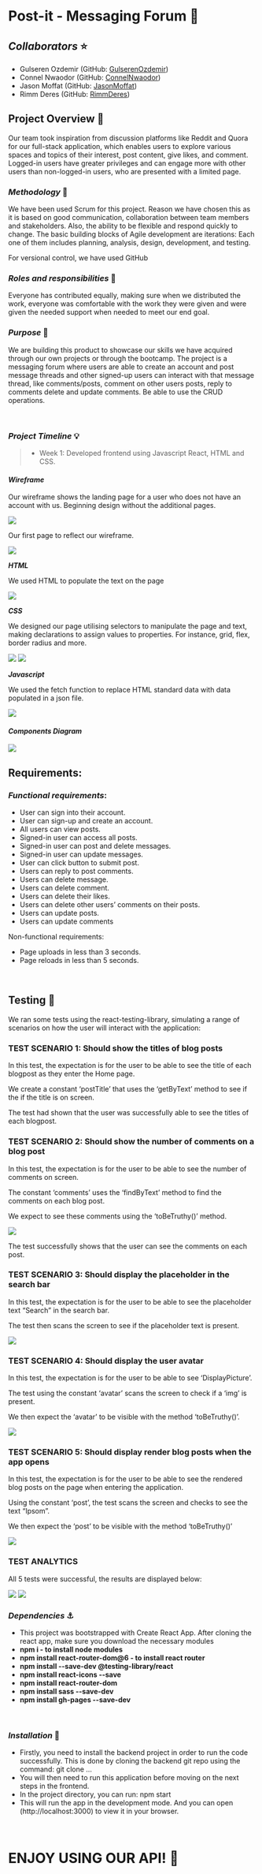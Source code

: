 # **Post-it - Messaging Forum** 📝

## **_Collaborators_** ⭐

- Gulseren Ozdemir (GitHub: [GulserenOzdemir](https://github.com/GulOzdemir3))
- Connel Nwaodor (GitHub: [ConnelNwaodor](https://github.com/Connz17))
- Jason Moffat (GitHub: [JasonMoffat](https://github.com/jasonmoffat99))
- Rimm Deres (GitHub: [RimmDeres](https://github.com/rimmderes))

## **Project Overview** 🚀

Our team took inspiration from discussion platforms like Reddit and Quora for our full-stack application, which enables users to explore various spaces and topics of their interest, post content, give likes, and comment. Logged-in users have greater privileges and can engage more with other users than non-logged-in users, who are presented with a limited page.

### **_Methodology_** 🔌

We have been used Scrum for this project. Reason we have chosen this as it is based on good communication, collaboration between team members and stakeholders. Also, the ability to be flexible and respond quickly to change. The basic building blocks of Agile development are iterations: Each one of them includes planning, analysis, design, development, and testing.

For versional control, we have used GitHub

### **_Roles and responsibilities_** 🎉

Everyone has contributed equally, making sure when we distributed the work, everyone was comfortable with the work they were given and were given the needed support when needed to meet our end goal.

### **_Purpose_** 💎

We are building this product to showcase our skills we have acquired through our own projects or through the bootcamp. The project is a messaging forum where users are able to create an account and post message threads and other signed-up users can interact with that message thread, like comments/posts, comment on other users posts, reply to comments delete and update comments. Be able to use the CRUD operations.

<br />

### **_Project Timeline_** 💡

> - Week 1: Developed frontend using Javascript React, HTML and CSS.

#### **_Wireframe_**

Our wireframe shows the landing page for a user who does not have an account with us. Beginning design without the additional pages.

<img src = wireframe.png>

Our first page to reflect our wireframe.

<img src = firstpage.png>

**_HTML_**

We used HTML to populate the text on the page

<img src = html.png>

**_CSS_**

We designed our page utilising selectors to manipulate the page and text, making declarations to assign values to properties. For instance, grid, flex, border radius and more.

<img src = css1.png> <img src = css2.png>

**_Javascript_**

We used the fetch function to replace HTML standard data with data populated in a json file.

<img src = javascriptexample.png>

<br/>

#### **_Components Diagram_**

<img src = componentsdiagram.PNG>

<br />

## **Requirements**:

### **_Functional requirements_**:

- User can sign into their account.
- User can sign-up and create an account.
- All users can view posts.
- Signed-in user can access all posts.
- Signed-in user can post and delete messages.
- Signed-in user can update messages.
- User can click button to submit post.
- Users can reply to post comments.
- Users can delete message.
- Users can delete comment.
- Users can delete their likes.
- Users can delete other users’ comments on their posts.
- Users can update posts.
- Users can update comments

Non-functional requirements:

- Page uploads in less than 3 seconds.
- Page reloads in less than 5 seconds.

<br />

## **Testing** 🧪

We ran some tests using the react-testing-library, simulating a range of scenarios on how the user will interact with the application:

<!-- | TEST SCENARIO 1: Should show the titles of blog posts |
| Explanation | Code | Result | 
| :---:   | :---: | :---: | 
| In this test, the expectation is for the user to be able to see the title of each blogpost as they enter the Home page.

We create a constant ‘postTitle’ that uses the ‘getByText’ method  to see if the if the title is on screen.
 | Display all events | -->

### **TEST SCENARIO 1: Should show the titles of blog posts**

In this test, the expectation is for the user to be able to see the title of each blogpost as they enter the Home page.

We create a constant ‘postTitle’ that uses the ‘getByText’ method to see if the if the title is on screen.

<imr src= "test_scenario_1.png">

The test had shown that the user was successfully able to see the titles of each blogpost.

### **TEST SCENARIO 2: Should show the number of comments on a blog post**

In this test, the expectation is for the user to be able to see the number of comments on screen.

The constant ‘comments’ uses the ‘findByText’ method to find the comments on each blog post.

We expect to see these comments using the ‘toBeTruthy()’ method.

<img src= "test_scenario_2.png">

The test successfully shows that the user can see the comments on each post.

### **TEST SCENARIO 3: Should display the placeholder in the search bar**

In this test, the expectation is for the user to be able to see the placeholder text “Search” in the search bar.

The test then scans the screen to see if the placeholder text is present.

<img src= "test_scenario_3.png">

### **TEST SCENARIO 4: Should display the user avatar**

In this test, the expectation is for the user to be able to see ‘DisplayPicture’.

The test using the constant ‘avatar’ scans the screen to check if a ‘img’ is present.

We then expect the ‘avatar’ to be visible with the method ‘toBeTruthy()’.

<img src="test_scenario_4.png">

### **TEST SCENARIO 5: Should display render blog posts when the app opens**

In this test, the expectation is for the user to be able to see the rendered blog posts on the page when entering the application.

Using the constant ‘post’, the test scans the screen and checks to see the text “Ipsom”.

We then expect the ‘post’ to be visible with the method ‘toBeTruthy()’

<img src="test_scenario_5.png">

### **TEST ANALYTICS**

All 5 tests were successful, the results are displayed below:

<img src="test-results-pic-1.png">

<img src="test-results-pic-2.png">

<br />

### **_Dependencies_** ⚓

- This project was bootstrapped with Create React App. After cloning the react app, make sure you download the necessary modules
- **npm i - to install node modules**
- **npm install react-router-dom@6 - to install react router**
- **npm install --save-dev @testing-library/react**
- **npm install react-icons --save**
- **npm install react-router-dom**
- **npm install sass --save-dev**
- **npm install gh-pages --save-dev**

<br />

### **_Installation_** 💃

- Firstly, you need to install the backend project in order to run the code successfully. This is done by cloning the backend git repo using the command: git clone …
- You will then need to run this application before moving on the next steps in the frontend.
- In the project directory, you can run: npm start
- This will run the app in the development mode. And you can open (http://localhost:3000) to view it in your browser.

<br />

# **ENJOY USING OUR API**! 👾
